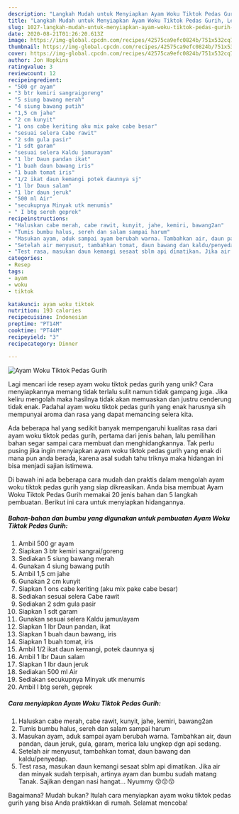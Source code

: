 ```yaml
---
description: "Langkah Mudah untuk Menyiapkan Ayam Woku Tiktok Pedas Gurih, Lezat"
title: "Langkah Mudah untuk Menyiapkan Ayam Woku Tiktok Pedas Gurih, Lezat"
slug: 1027-langkah-mudah-untuk-menyiapkan-ayam-woku-tiktok-pedas-gurih-lezat
date: 2020-08-21T01:26:20.613Z
image: https://img-global.cpcdn.com/recipes/42575ca9efc0824b/751x532cq70/ayam-woku-tiktok-pedas-gurih-foto-resep-utama.jpg
thumbnail: https://img-global.cpcdn.com/recipes/42575ca9efc0824b/751x532cq70/ayam-woku-tiktok-pedas-gurih-foto-resep-utama.jpg
cover: https://img-global.cpcdn.com/recipes/42575ca9efc0824b/751x532cq70/ayam-woku-tiktok-pedas-gurih-foto-resep-utama.jpg
author: Jon Hopkins
ratingvalue: 3
reviewcount: 12
recipeingredient:
- "500 gr ayam"
- "3 btr kemiri sangraigoreng"
- "5 siung bawang merah"
- "4 siung bawang putih"
- "1,5 cm jahe"
- "2 cm kunyit"
- "1 ons cabe keriting aku mix pake cabe besar"
- "sesuai selera Cabe rawit"
- "2 sdm gula pasir"
- "1 sdt garam"
- "sesuai selera Kaldu jamurayam"
- "1 lbr Daun pandan ikat"
- "1 buah daun bawang iris"
- "1 buah tomat iris"
- "1/2 ikat daun kemangi potek daunnya sj"
- "1 lbr Daun salam"
- "1 lbr daun jeruk"
- "500 ml Air"
- "secukupnya Minyak utk menumis"
- " I btg sereh geprek"
recipeinstructions:
- "Haluskan cabe merah, cabe rawit, kunyit, jahe, kemiri, bawang2an"
- "Tumis bumbu halus, sereh dan salam sampai harum"
- "Masukan ayam, aduk sampai ayam berubah warna. Tambahkan air, daun pandan, daun jeruk, gula, garam, merica lalu ungkep dgn api sedang."
- "Setelah air menyusut, tambahkan tomat, daun bawang dan kaldu/penyedap."
- "Test rasa, masukan daun kemangi sesaat sblm api dimatikan. Jika air dan minyak sudah terpisah, artinya ayam dan bumbu sudah matang Tanak. Sajikan dengan nasi hangat... Nyummy 😚😚😚"
categories:
- Resep
tags:
- ayam
- woku
- tiktok

katakunci: ayam woku tiktok 
nutrition: 193 calories
recipecuisine: Indonesian
preptime: "PT14M"
cooktime: "PT44M"
recipeyield: "3"
recipecategory: Dinner

---
```



![Ayam Woku Tiktok Pedas Gurih](https://img-global.cpcdn.com/recipes/42575ca9efc0824b/751x532cq70/ayam-woku-tiktok-pedas-gurih-foto-resep-utama.jpg)

Lagi mencari ide resep ayam woku tiktok pedas gurih yang unik? Cara menyiapkannya memang tidak terlalu sulit namun tidak gampang juga. Jika keliru mengolah maka hasilnya tidak akan memuaskan dan justru cenderung tidak enak. Padahal ayam woku tiktok pedas gurih yang enak harusnya sih mempunyai aroma dan rasa yang dapat memancing selera kita.



Ada beberapa hal yang sedikit banyak mempengaruhi kualitas rasa dari ayam woku tiktok pedas gurih, pertama dari jenis bahan, lalu pemilihan bahan segar sampai cara membuat dan menghidangkannya. Tak perlu pusing jika ingin menyiapkan ayam woku tiktok pedas gurih yang enak di mana pun anda berada, karena asal sudah tahu triknya maka hidangan ini bisa menjadi sajian istimewa.


Di bawah ini ada beberapa cara mudah dan praktis dalam mengolah ayam woku tiktok pedas gurih yang siap dikreasikan. Anda bisa membuat Ayam Woku Tiktok Pedas Gurih memakai 20 jenis bahan dan 5 langkah pembuatan. Berikut ini cara untuk menyiapkan hidangannya.

<!--inarticleads1-->

##### Bahan-bahan dan bumbu yang digunakan untuk pembuatan Ayam Woku Tiktok Pedas Gurih:

1. Ambil 500 gr ayam
1. Siapkan 3 btr kemiri sangrai/goreng
1. Sediakan 5 siung bawang merah
1. Gunakan 4 siung bawang putih
1. Ambil 1,5 cm jahe
1. Gunakan 2 cm kunyit
1. Siapkan 1 ons cabe keriting (aku mix pake cabe besar)
1. Sediakan sesuai selera Cabe rawit
1. Sediakan 2 sdm gula pasir
1. Siapkan 1 sdt garam
1. Gunakan sesuai selera Kaldu jamur/ayam
1. Siapkan 1 lbr Daun pandan, ikat
1. Siapkan 1 buah daun bawang, iris
1. Siapkan 1 buah tomat, iris
1. Ambil 1/2 ikat daun kemangi, potek daunnya sj
1. Ambil 1 lbr Daun salam
1. Siapkan 1 lbr daun jeruk
1. Sediakan 500 ml Air
1. Sediakan secukupnya Minyak utk menumis
1. Ambil  I btg sereh, geprek




<!--inarticleads2-->

##### Cara menyiapkan Ayam Woku Tiktok Pedas Gurih:

1. Haluskan cabe merah, cabe rawit, kunyit, jahe, kemiri, bawang2an
1. Tumis bumbu halus, sereh dan salam sampai harum
1. Masukan ayam, aduk sampai ayam berubah warna. Tambahkan air, daun pandan, daun jeruk, gula, garam, merica lalu ungkep dgn api sedang.
1. Setelah air menyusut, tambahkan tomat, daun bawang dan kaldu/penyedap.
1. Test rasa, masukan daun kemangi sesaat sblm api dimatikan. Jika air dan minyak sudah terpisah, artinya ayam dan bumbu sudah matang Tanak. Sajikan dengan nasi hangat... Nyummy 😚😚😚




Bagaimana? Mudah bukan? Itulah cara menyiapkan ayam woku tiktok pedas gurih yang bisa Anda praktikkan di rumah. Selamat mencoba!
